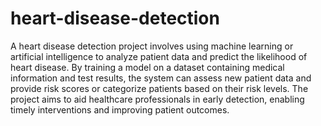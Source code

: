 # heart-disease-detection

A heart disease detection project involves using machine learning or artificial intelligence to analyze patient data and predict the likelihood of heart disease. By training a model on a dataset containing medical information and test results, the system can assess new patient data and provide risk scores or categorize patients based on their risk levels. The project aims to aid healthcare professionals in early detection, enabling timely interventions and improving patient outcomes.
